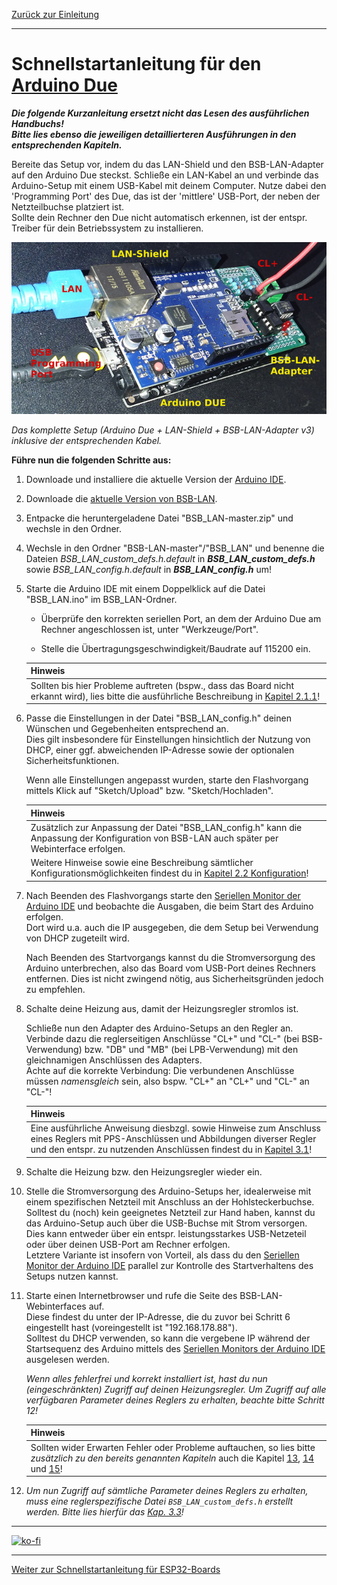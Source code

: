 [Zurück zur Einleitung](index2.md)    
    
---
    
# Schnellstartanleitung für den [Arduino Due](kap01.md#12-arduino-due)
***Die folgende Kurzanleitung ersetzt nicht das Lesen des ausführlichen Handbuchs!  
Bitte lies ebenso die jeweiligen detaillierteren Ausführungen in den entsprechenden Kapiteln.*** 
   
Bereite das Setup vor, indem du das LAN-Shield und den BSB-LAN-Adapter auf den Arduino Due steckst. Schließe ein LAN-Kabel an und verbinde das Arduino-Setup mit einem USB-Kabel mit deinem Computer. Nutze dabei den 'Programming Port' des Due, das ist der 'mittlere' USB-Port, der neben der Netzteilbuchse platziert ist.  
Sollte dein Rechner den Due nicht automatisch erkennen, ist der entspr. Treiber für dein Betriebssystem zu installieren.  
  
![Setup](assets/images/HW-Setup.jpg)
    
*Das komplette Setup (Arduino Due + LAN-Shield + BSB-LAN-Adapter v3) inklusive der entsprechenden Kabel.*  
  
**Führe nun die folgenden Schritte aus:**  
  
1. Downloade und installiere die aktuelle Version der [Arduino IDE](https://www.arduino.cc/en/Main/Software).   
   
2. Downloade die [aktuelle Version von BSB-LAN](https://github.com/fredlcore/bsb_lan/archive/master.zip).  

3. Entpacke die heruntergeladene Datei "BSB_LAN-master.zip" und wechsle in den Ordner.  

4. Wechsle in den Ordner "BSB-LAN-master"/"BSB_LAN" und benenne die Dateien *BSB_LAN_custom_defs.h.default* in ***BSB_LAN_custom_defs.h*** sowie  *BSB_LAN_config.h.default* in ***BSB_LAN_config.h*** um!  

5. Starte die Arduino IDE mit einem Doppelklick auf die Datei "BSB_LAN.ino" im BSB_LAN-Ordner.  

   - Überprüfe den korrekten seriellen Port, an dem der Arduino Due am Rechner angeschlossen ist, unter "Werkzeuge/Port".  

   - Stelle die Übertragungsgeschwindigkeit/Baudrate auf 115200 ein.  
   
   | Hinweis |
   |:--------|
   | Sollten bis hier Probleme auftreten (bspw., dass das Board nicht erkannt wird), lies bitte die ausführliche Beschreibung in [Kapitel 2.1.1](kap02.md#211-installation-auf-dem-due)! |  
  
6. Passe die Einstellungen in der Datei "BSB_LAN_config.h" deinen Wünschen und Gegebenheiten entsprechend an.  
   Dies gilt insbesondere für Einstellungen hinsichtlich der Nutzung von DHCP, einer ggf. abweichenden IP-Adresse sowie der optionalen Sicherheitsfunktionen.  

   Wenn alle Einstellungen angepasst wurden, starte den Flashvorgang mittels Klick auf "Sketch/Upload" bzw. "Sketch/Hochladen".  

   | Hinweis |
   |:--------|
   | Zusätzlich zur Anpassung der Datei "BSB_LAN_config.h" kann die Anpassung der Konfiguration von BSB-LAN auch später per Webinterface erfolgen. | 
   | Weitere Hinweise sowie eine Beschreibung sämtlicher Konfigurationsmöglichkeiten findest du in [Kapitel 2.2 Konfiguration](kap02.md#22-konfiguration)! | 


7. Nach Beenden des Flashvorgangs starte den [Seriellen Monitor der Arduino IDE](kap12.md#122-serieller-monitor) und beobachte die Ausgaben, die beim Start des Arduino erfolgen.  
   Dort wird u.a. auch die IP ausgegeben, die dem Setup bei Verwendung von DHCP zugeteilt wird.  
   
   Nach Beenden des Startvorgangs kannst du die Stromversorgung des Arduino unterbrechen, also das Board vom USB-Port deines Rechners entfernen. Dies ist nicht zwingend nötig, aus Sicherheitsgründen jedoch zu empfehlen.  

8. Schalte deine Heizung aus, damit der Heizungsregler stromlos ist. 

   Schließe nun den Adapter des Arduino-Setups an den Regler an.  
   Verbinde dazu die reglerseitigen Anschlüsse "CL+" und "CL-" (bei BSB-Verwendung) bzw. "DB" und "MB" (bei LPB-Verwendung) mit den gleichnamigen Anschlüssen des Adapters.  
   Achte auf die korrekte Verbindung: Die verbundenen Anschlüsse müssen *namensgleich* sein, also bspw. "CL+" an "CL+" und "CL-" an "CL-"!    

   | Hinweis |
   |:--------|
   | Eine ausführliche Anweisung diesbzgl. sowie Hinweise zum Anschluss eines Reglers mit PPS-Anschlüssen und Abbildungen diverser Regler und den entspr. zu nutzenden Anschlüssen findest du in [Kapitel 3.1](kap03.md#31-anschluss-des-adapters)! |

9. Schalte die Heizung bzw. den Heizungsregler wieder ein. 

10. Stelle die Stromversorgung des Arduino-Setups her, idealerweise mit einem spezifischen Netzteil mit Anschluss an der Hohlsteckerbuchse.  
    Solltest du (noch) kein geeignetes Netzteil zur Hand haben, kannst du das Arduino-Setup auch über die USB-Buchse mit Strom versorgen. Dies kann entweder über ein entspr. leistungsstarkes USB-Netzeteil oder über deinen USB-Port am Rechner erfolgen.  
    Letztere Variante ist insofern von Vorteil, als dass du den [Seriellen Monitor der Arduino IDE](kap12.md#122-serieller-monitor) parallel zur Kontrolle des Startverhaltens des Setups nutzen kannst.  

11. Starte einen Internetbrowser und rufe die Seite des BSB-LAN-Webinterfaces auf.  
    Diese findest du unter der IP-Adresse, die du zuvor bei Schritt 6 eingestellt hast (voreingestellt ist "192.168.178.88").  
    Solltest du DHCP verwenden, so kann die vergebene IP während der Startsequenz des Arduino mittels des [Seriellen Monitors der Arduino IDE](kap12.md#122-serieller-monitor) ausgelesen werden.  

    *Wenn alles fehlerfrei und korrekt installiert ist, hast du nun (eingeschränkten) Zugriff auf deinen Heizungsregler. Um Zugriff auf alle verfügbaren Parameter deines Reglers zu erhalten, beachte bitte Schritt 12!*  
    
    | Hinweis |
    |:--------|
    | Sollten wider Erwarten Fehler oder Probleme auftauchen, so lies bitte *zusätzlich zu den bereits genannten Kapiteln* auch die Kapitel [13](kap13.md), [14](kap14.md) und [15](kap15.md)! |   
  
12. *Um nun Zugriff auf sämtliche Parameter deines Reglers zu erhalten, muss eine reglerspezifische Datei `BSB_LAN_custom_defs.h` erstellt werden. Bitte lies hierfür das [Kap. 3.3](kap03.md#33-reglerspezifische-parameterliste-erstellen)!*     
    
---

[![ko-fi](https://ko-fi.com/img/githubbutton_sm.svg)](https://ko-fi.com/U6U5NPB51)  

---
   
     
[Weiter zur Schnellstartanleitung für ESP32-Boards](SSA_ESP32.md)      
